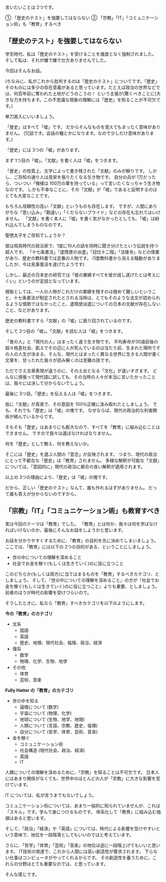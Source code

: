 
<!-- 理想の「教育」 -->

言いたいことは 2つです。

① 「歴史のテスト」を強要してはならない
② 「宗教」「IT」「コミュニケーション術」も「教育」するべき


## 「歴史のテスト」を強要してはならない 

学生時代、私は「歴史のテスト」を受けることを幾度となく強制されました。
そして私は、それが嫌で嫌で仕方ありませんでした。

今回はそんなお話。

(ちなみに、私がこれから批判するのは「歴史のテスト」についてです。「歴史」そのものには多少の存在意義があると思っています。たとえば政治の世界などでは、何百年前に奪われた土地がどうのこうの！ という主張が(驚くべきことに)大きな力を持ちます。この不思議な現象の理解には「歴史」を知ることが不可欠です。)

単刀直入にいいましょう。

「歴史」はすべて「嘘」です。
だからそんなものを覚えてもまったく意味がありません。
(冗談です。会話の種とかになります。なので少しだけ意味があります。)

「歴史」には 3つの「嘘」があります。

まず 1つ目の「嘘」。「文献」を書く人は「嘘」をつきます。

「歴史」の性質上、文字によって書き残された「文献」のみが頼りです。
しかし、ご存知の通り人は見栄を張りたくなる生き物です。
自分の兵が 1万だったら、ついつい「俺様は 100万の軍を持っている」って言いたくなっちゃう生き物なのです。
しかも不幸なことに、その「文献」が「嘘」であると証明するのはとても大変なことです。

もちろん信頼性の高い「文献」というものも存在します。
ですが、人間にありがちな「思い込み」「勘違い」「くだらないプライド」などの存在も忘れてはいけません。
「文献」を書く本人に「嘘」を書く気がなかったとしても、「嘘」は紛れ込んでしまうものなのです。

聖徳太子をご存知でしょうか？

彼は飛鳥時代の政治家で、1度に10人の話を同時に聞き分けたという伝説を持つ超人です。
「十七条憲法」「遣隋使の派遣」「冠位十二階」「法隆寺」などの偉業があり、歴史の教科書では定番の人物です。
(1度教科書から消える騒動がありましたが、今は見事復活を遂げたようです)

しかし、最近の日本史の研究では「彼の業績すべてを彼が成し遂げたとは考えにくい」というのが定説となっています。

根拠としては、一人の人物がこれだけの業績を残すのは極めて難しいということ、十七条憲法が制定されたとされる当時は、とてもそのような法文が認められるような情勢ではなかったこと、遣隋使派遣についての日本の文献が存在しないこと、などがあります。

歴史の教科書ですら「文献」の「嘘」に振り回されているのです。

そして 2つ目の「嘘」。「文献」を読む人は「嘘」をつきます。

「昔の人」と「現代の人」はまったく違う生き物です。
平均寿命が30歳前後の超々格差社会、飢えでその辺に人が死んでいるのは当たり前、生まれた場所でその人の人生が決まる、そんな、現代とはまったく異なる世界に生きる人間が書く文章を、甘ったれた我々が読み解くのは至難の技です。

ただでさえ文章表現が違うのに、その土台となる「文化」が違いすぎます。
どんなに頑張って現代語に訳しても、その当時の人々が本当に言いたかったことは、我々には決して分からないでしょう。

最後に 3つ目。「歴史」を伝える人は「嘘」をつきます。

仮に「文献」が真実で、その意図を 100％正確に汲み取れたとしましょう。
でも、それでも「歴史」は「嘘」の塊です。
なぜならば、現代の政治的な利害関係が絡んでいるからです。

そもそも「歴史」はあまりにも膨大なので、すべてを「教育」に組み込むことはできません。
ですので我々は選ばなければなりません。

何を「歴史」として教え、何を教えないか。

そこには「歴史」を選ぶ人間の「意志」が反映されます。
つまり、現代の政治にとって不都合な「歴史」は「教育」されません。
多様な解釈が可能な「文献」については、「意図的に」現代の政治に都合の良い解釈が適用されます。

以上の 3つの理由により、「歴史」は「嘘」の塊です。

だから、正しい「歴史のテスト」なんて、誰も作れるはずがありません。
だって誰も答えが分からないのですから。


## 「宗教」「IT」「コミュニケーション術」も教育すべき

実は今回のテーマは「教育」でした。 
「教育」とは何か、我々は何を学ばなければいけないのか、最後にそんなお話をしようかと思います。

お話を分かりやすくするために、「教育」の目的を先に決めてしまいましょう。
ここでは、「教育」には以下の 2つの目的がある、ということにしましょう。

- 世の中についての理解を深めること
- 社会でお金を稼ぐ(もしくは生きていく)のに役に立つこと

このどちらか(もしくは両方)に当てはまるものを「教育」するべきカテゴリ、としましょう。
そして、『世の中についての理解を深めること』の方が『社会でお金を稼ぐ(もしくは生きていく)のに役に立つこと』よりも重要、としましょう。
前者のほうが時代の影響を受けづらいので。

そうしたときに、私なら「教育」すべきカテゴリを以下のようにします。


**今の「教育」のカテゴリ**
- 文系
    - 国語
    - 英語
    - 歴史、地理、現代社会、倫理、政治、経済
- 理系
    - 数学
    - 物理、化学、生物、地学
- その他
    - 体育
    - 芸術、音楽

**Fully Hatter の「教育」のカテゴリ**
- 世の中を知る
    - 論理について (数学)
    - 宇宙について (物理、化学)
    - 地球について (生物、地学、地理)
    - 人類について (言語、宗教、歴史、倫理)
    - 自分について (哲学、体育、芸術、音楽)
- 金を稼ぐ
    - コミュニケーション術
    - 社会構造 (現代社会、政治、経済)
    - 英語
    - IT

人類についての理解を深めるために、「宗教」を知ることは不可欠です。
日本人にはあまり関係がなくても、世界中のほとんどの人が「宗教」に大きな影響を受けています。

IT については、私が言うまでもないでしょう。

コミュニケーション術については、あまり一般的に知られていませんが、これは「スキル」です。学んで身につけるものです。
体系化して「教育」に組み込む価値はあると思います。

そして、「政治」「経済」や「英語」については、時代による影響を受けやすいという意味で、地位を一段階落としてもいいのではと考えています。

さらに、「哲学」「体育」「芸術」「音楽」の地位は逆に一段階上げてもいいと思います。
IT技術の発達で、これから人間には高い創造性が要求されます。
下らない仕事はコンピュータがやってくれるからです。
その創造性を養うために、これらの分野はとても重要なのでは、と思っています。

そんな感じです。
